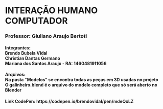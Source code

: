 <h1>INTERAÇÃO HUMANO COMPUTADOR</h1>

<h3>Professor: Giuliano Araujo Bertoti</h3>

<h4>
<p>
Integrantes: <br />
Brendo Bubela Vidal<br />
Christian Dantas Germano<br />
Mariana dos Santos Araujo - RA: 1460481911056
</p>
</h4>

<h4>
<p>
Arquivos: <br />
Na pasta "Modelos" se encontra todas as peças em 3D usadas no projeto<br />
O galinheiro.blend é o arquivo do modelo completo que só será aberto no Blender<br />
</p>    
</h4> 

<h4>
<p>
Link CodePen: https://codepen.io/brendovidal/pen/mdeQxLZ   
</p>  
</h4>



